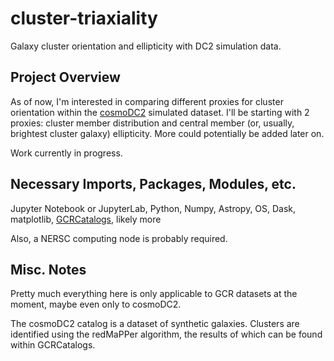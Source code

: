 # cluster-triaxiality
Galaxy cluster orientation and ellipticity with DC2 simulation data.

## Project Overview
As of now, I'm interested in comparing different proxies for cluster orientation within the [cosmoDC2](https://github.com/LSSTDESC/cosmodc2) simulated dataset. I'll be starting with 2 proxies: cluster member distribution and central member (or, usually, brightest cluster galaxy) ellipticity. More could potentially be added later on.

Work currently in progress.

## Necessary Imports, Packages, Modules, etc.

Jupyter Notebook or JupyterLab, Python, Numpy, Astropy, OS, Dask, matplotlib, [GCRCatalogs](https://github.com/LSSTDESC/gcr-catalogs), likely more

Also, a NERSC computing node is probably required.

## Misc. Notes

Pretty much everything here is only applicable to GCR datasets at the moment, maybe even only to cosmoDC2.

The cosmoDC2 catalog is a dataset of synthetic galaxies. Clusters are identified using the redMaPPer algorithm, the results of which can be found within GCRCatalogs.
